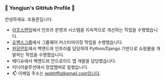 ### 👋 Yongjun's GitHub Profile 👋

안녕하세요. 조용준입니다.

- [아웃스탠딩](https://outstanding.kr/)에서 인프라 운영과 시스템을 지속적으로 개선하는 작업을 수행했습니다.
- [오웬스그룹](http://www.owensgroup.co.kr/)에서 그룹웨어 커스터마이징 작업을 수행했습니다.
- [원모먼트](https://www.1moment.co.kr/)에서 백엔드와 인프라를 담당하여 Python/Django 기반으로 쇼핑몰을 개발하는 작업을 수행했습니다.
- 메디슈에서 벡엔드와 안드로이드 앱 개발을 담당했습니다.
- 미디어솔루션에서 창업멤버로 일했습니다.
- 📫 이메일 주소는 wphhffg@gmail.com입니다.
